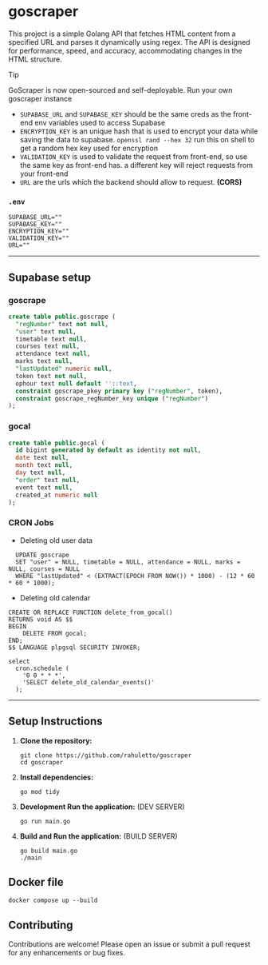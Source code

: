 # goscraper

This project is a simple Golang API that fetches HTML content from a specified URL and parses it dynamically using regex. The API is designed for performance, speed, and accuracy, accommodating changes in the HTML structure.

> [!TIP]
> GoScraper is now open-sourced and self-deployable. Run your own goscraper instance
>
>  - `SUPABASE_URL` and `SUPABASE_KEY` should be the same creds as the front-end env variables used to access Supabase
>  - `ENCRYPTION_KEY` is an unique hash that is used to encrypt your data while saving the data to supabase.
> `openssl rand --hex 32` run this on shell to get a random hex key used for encryption
> - `VALIDATION_KEY` is used to validate the request from front-end, so use the same key as front-end has. a different key will reject requests from your front-end
>  - `URL` are the urls which the backend should allow to request. **(CORS)**

### `.env`
```
SUPABASE_URL=""
SUPABASE_KEY=""
ENCRYPTION_KEY=""
VALIDATION_KEY=""
URL=""
```
---
## Supabase setup
### goscrape
```sql 
create table public.goscrape (
  "regNumber" text not null,
  "user" text null,
  timetable text null,
  courses text null,
  attendance text null,
  marks text null,
  "lastUpdated" numeric null,
  token text not null,
  ophour text null default ''::text,
  constraint goscrape_pkey primary key ("regNumber", token),
  constraint goscrape_regNumber_key unique ("regNumber")
);
```

### gocal
```sql 
create table public.gocal (
  id bigint generated by default as identity not null,
  date text null,
  month text null,
  day text null,
  "order" text null,
  event text null,
  created_at numeric null
);
```

### CRON Jobs
- Deleting old user data
```
  UPDATE goscrape
  SET "user" = NULL, timetable = NULL, attendance = NULL, marks = NULL, courses = NULL
  WHERE "lastUpdated" < (EXTRACT(EPOCH FROM NOW()) * 1000) - (12 * 60 * 60 * 1000);
```

- Deleting old calendar
```
CREATE OR REPLACE FUNCTION delete_from_gocal()
RETURNS void AS $$
BEGIN
    DELETE FROM gocal;
END;
$$ LANGUAGE plpgsql SECURITY INVOKER;

select
  cron.schedule (
    '0 0 * * *',
    'SELECT delete_old_calendar_events()'
  );
```
---

## Setup Instructions

1. **Clone the repository:**
   ```
   git clone https://github.com/rahuletto/goscraper
   cd goscraper
   ```

2. **Install dependencies:**
   ```
   go mod tidy
   ```

3. **Development Run the application:** (DEV SERVER)
   ```
   go run main.go
   ```

3. **Build and Run the application:** (BUILD SERVER)
   ```
   go build main.go
   ./main
   ```

## Docker file
```
docker compose up --build
```

## Contributing

Contributions are welcome! Please open an issue or submit a pull request for any enhancements or bug fixes.
